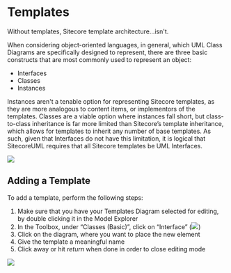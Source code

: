 # Templates

Without templates, Sitecore template architecture...isn't.

When considering object-oriented languages, in general, which UML Class Diagrams are specifically designed to represent, there are three basic constructs that are most commonly used to represent an object:

* Interfaces
* Classes
* Instances

Instances aren't a tenable option for representing Sitecore templates, as they are more analogous to content items, or implementors of the templates. Classes are a viable option where instances fall short, but class-to-class inheritance is far more limited than Sitecore’s template inheritance, which allows for templates to inherit any number of base templates. As such, given that Interfaces do not have this limitation, it is logical that SitecoreUML requires that all Sitecore templates be UML Interfaces.

![](https://github.com/zkniebel/SitecoreUML/blob/master/assets/StarUML-Interfaces-Interface.png?raw=true)

## Adding a Template

To add a template, perform the following steps: 

1. Make sure that you have your Templates Diagram selected for editing, by double clicking it in the Model Explorer
2. In the Toolbox, under “Classes \(Basic\)”, click on “Interface” \(![](https://github.com/zkniebel/SitecoreUML/blob/master/assets/StarUML-Interfaces-ToolboxInterface.png?raw=true)\)
3. Click on the diagram, where you want to place the new element
4. Give the template a meaningful name 
5. Click away or hit _return_ when done in order to close editing mode

![](https://github.com/zkniebel/SitecoreUML/blob/master/assets/StarUML-Interfaces-Add.png?raw=true)

